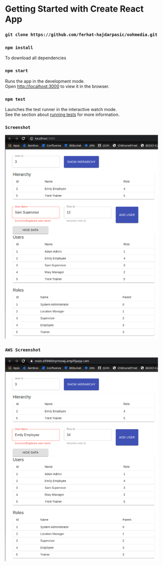 # Getting Started with Create React App

### `git clone https://github.com/ferhat-hajdarpasic/oohmedia.git`

### `npm install`
To download all dependencies
### `npm start`

Runs the app in the development mode.\
Open [http://localhost:3000](http://localhost:3000) to view it in the browser.
### `npm test`
Launches the test runner in the interactive watch mode.\
See the section about [running tests](https://facebook.github.io/create-react-app/docs/running-tests) for more information.

### `Screenshot`
![Screenshot](oohmedia.png)

### `AWS Screenshot`
![Screenshot](aws.png)